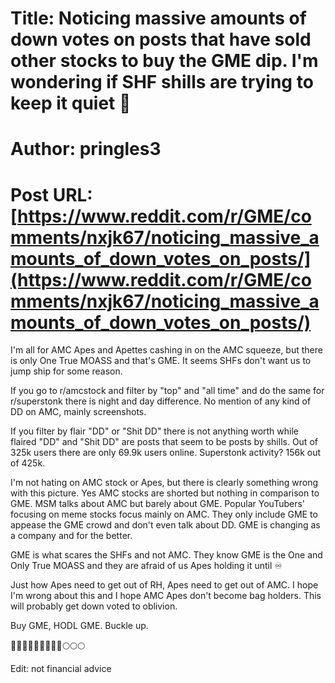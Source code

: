 # Title: Noticing massive amounts of down votes on posts that have sold other stocks to buy the GME dip. I'm wondering if SHF shills are trying to keep it quiet 🤔
# Author: pringles3
# Post URL: [https://www.reddit.com/r/GME/comments/nxjk67/noticing_massive_amounts_of_down_votes_on_posts/](https://www.reddit.com/r/GME/comments/nxjk67/noticing_massive_amounts_of_down_votes_on_posts/)


I'm all for AMC Apes and Apettes cashing in on the AMC squeeze, but there is only One True MOASS and that's GME. It seems SHFs don't want us to jump ship for some reason.  

If you go to r/amcstock and filter by "top" and "all time" and do the same for r/superstonk there is night and day difference. No mention of any kind of DD on AMC, mainly screenshots.

If you filter by flair "DD" or "Shit DD" there is not anything worth while flaired "DD" and "Shit DD" are posts that seem to be posts by shills. Out of 325k users there are only 69.9k users online. Superstonk activity? 156k out of 425k. 

I'm not hating on AMC stock or Apes, but there is clearly something wrong with this picture. Yes AMC stocks are shorted but nothing in comparison to GME. MSM talks about AMC but barely about GME. Popular YouTubers' focusing on meme stocks focus mainly on AMC. They only include GME to appease the GME crowd and don't even talk about DD.  GME is changing as a company and for the better.

GME is what scares the SHFs and not AMC. They know GME is the One and Only True MOASS and they are afraid of us Apes holding it until ♾️

Just how Apes need to get out of RH, Apes need to get out of AMC. I hope I'm wrong about this and I hope AMC Apes don't become bag holders. This will probably get down voted to oblivion.

Buy GME, HODL GME. Buckle up.


💎💎💎👋👋👋🚀🚀🚀🌕🌕🌕


Edit: not financial advice